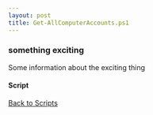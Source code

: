 ```yaml
---
layout: post
title: Get-AllComputerAccounts.ps1
---
```


### something exciting

Some information about the exciting thing

#### Script

<script async src="https://gist-it.appspot.com/github.com/BanterBoy/scripts-blog/blob/master/PowerShell/scripts/activeDirectory/Get-AllComputerAccounts.ps1"></script>

<a href="/menu/_pages/scripts.html">Back to Scripts</a>
